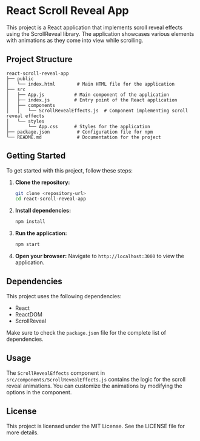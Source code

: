 # React Scroll Reveal App

This project is a React application that implements scroll reveal effects using the ScrollReveal library. The application showcases various elements with animations as they come into view while scrolling.

## Project Structure

```
react-scroll-reveal-app
├── public
│   └── index.html        # Main HTML file for the application
├── src
│   ├── App.js           # Main component of the application
│   ├── index.js         # Entry point of the React application
│   ├── components
│   │   └── ScrollRevealEffects.js  # Component implementing scroll reveal effects
│   └── styles
│       └── App.css      # Styles for the application
├── package.json          # Configuration file for npm
└── README.md             # Documentation for the project
```

## Getting Started

To get started with this project, follow these steps:

1. **Clone the repository:**
   ```bash
   git clone <repository-url>
   cd react-scroll-reveal-app
   ```

2. **Install dependencies:**
   ```bash
   npm install
   ```

3. **Run the application:**
   ```bash
   npm start
   ```

4. **Open your browser:**
   Navigate to `http://localhost:3000` to view the application.

## Dependencies

This project uses the following dependencies:

- React
- ReactDOM
- ScrollReveal

Make sure to check the `package.json` file for the complete list of dependencies.

## Usage

The `ScrollRevealEffects` component in `src/components/ScrollRevealEffects.js` contains the logic for the scroll reveal animations. You can customize the animations by modifying the options in the component.

## License

This project is licensed under the MIT License. See the LICENSE file for more details.